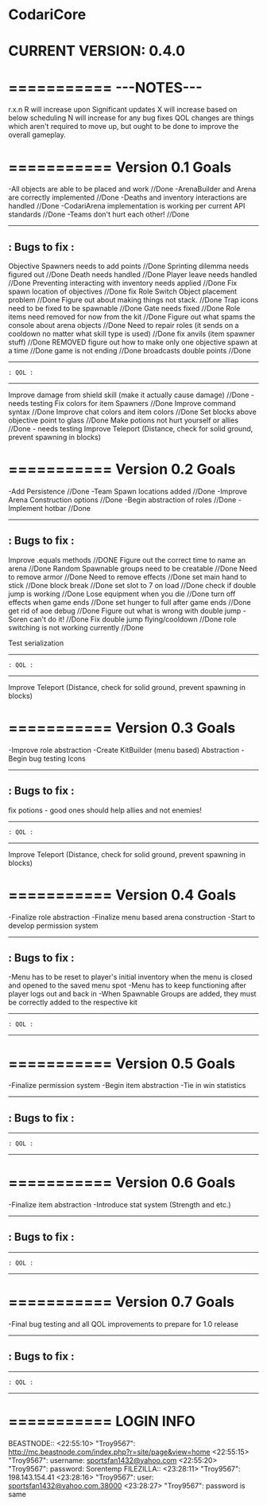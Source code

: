 CodariCore 
===========
CURRENT VERSION: 0.4.0
===========

===========
---NOTES---
===========
r.x.n
R will increase upon Significant updates
X will increase based on below scheduling
N will increase for any bug fixes 
QOL changes are things which aren't required to move up, but ought to be done to improve the overall gameplay. 


===========
Version 0.1 Goals
===========
-All objects are able to be placed and work //Done
-ArenaBuilder and Arena are correctly implemented //Done
-Deaths and inventory interactions are handled //Done
-CodariArena implementation is working per current API standards //Done
-Teams don't hurt each other!  //Done 

---------------
: Bugs to fix :
---------------
Objective Spawners needs to add points //Done
Sprinting dilemma needs figured out //Done
Death needs handled //Done
Player leave needs handled //Done
Preventing interacting with inventory needs applied //Done
Fix spawn location of objectives //Done
fix Role Switch Object placement problem //Done
Figure out about making things not stack. //Done
Trap icons need to be fixed to be spawnable //Done
Gate needs fixed	//Done
Role items need removed for now from the kit  //Done
Figure out what spams the console about arena objects //Done
Need to repair roles (it sends on a cooldown no matter what skill type is used)  //Done 
fix anvils (item spawner stuff)  //Done REMOVED
figure out how to make only one objective spawn at a time  //Done 
game is not ending //Done
broadcasts double points  //Done


---------------
    : QOL :
---------------
Improve damage from shield skill (make it actually cause damage)  //Done - needs testing
Fix colors for item Spawners //Done
Improve command syntax //Done
Improve chat colors and item colors //Done
Set blocks above objective point to glass //Done
Make potions not hurt yourself or allies  //Done - needs testing
Improve Teleport (Distance, check for solid ground, prevent spawning in blocks)

===========
Version 0.2 Goals
===========
-Add Persistence //Done
-Team Spawn locations added //Done
-Improve Arena Construction options //Done
-Begin abstraction of roles //Done
-Implement hotbar //Done

---------------
: Bugs to fix :
---------------
Improve .equals methods //DONE
Figure out the correct time to name an arena //Done
Random Spawnable groups need to be creatable //Done
Need to remove armor //Done
Need to remove effects //Done
set main hand to stick //Done
block break //Done
set slot to 7 on load //Done
check if double jump is working //Done
Lose equipment when you die //Done
turn off effects when game ends //Done
set hunger to full after game ends //Done
get rid of aoe debug //Done
Figure out what is wrong with double jump - Soren can't do it! //Done
Fix double jump flying/cooldown //Done
role switching is not working currently //Done

Test serialization

---------------
    : QOL :
---------------
Improve Teleport (Distance, check for solid ground, prevent spawning in blocks)

===========
Version 0.3 Goals
===========
-Improve role abstraction
-Create KitBuilder (menu based) Abstraction
-Begin bug testing Icons

---------------
: Bugs to fix :
---------------
fix potions - good ones should help allies and not enemies!

---------------
    : QOL :
---------------
Improve Teleport (Distance, check for solid ground, prevent spawning in blocks)

===========
Version 0.4 Goals
===========
-Finalize role abstraction
-Finalize menu based arena construction
-Start to develop permission system

---------------
: Bugs to fix :
---------------
-Menu has to be reset to player's initial inventory when the menu is closed and opened to the saved menu spot
-Menu has to keep functioning after player logs out and back in
-When Spawnable Groups are added, they must be correctly added to the respective kit

---------------
    : QOL :
---------------

===========
Version 0.5 Goals
===========
-Finalize permission system
-Begin item abstraction
-Tie in win statistics

---------------
: Bugs to fix :
---------------

---------------
    : QOL :
---------------

===========
Version 0.6 Goals
===========
-Finalize item abstraction
-Introduce stat system (Strength and etc.)

---------------
: Bugs to fix :
---------------

---------------
    : QOL :
---------------

===========
Version 0.7 Goals
===========
-Final bug testing and all QOL improvements to prepare for 1.0 release

---------------
: Bugs to fix :
---------------

---------------
    : QOL :
---------------

===========
LOGIN INFO
===========

BEASTNODE::
<22:55:10> "Troy9567": http://mc.beastnode.com/index.php?r=site/page&view=home
<22:55:15> "Troy9567": username: sportsfan1432@yahoo.com
<22:55:20> "Troy9567": password: Sorentemp
FILEZILLA::
<23:28:11> "Troy9567": 198.143.154.41
<23:28:16> "Troy9567": user: sportsfan1432@yahoo.com.38000
<23:28:27> "Troy9567": password is same